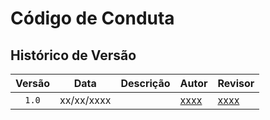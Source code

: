 # Código de Conduta

## Histórico de Versão

| Versão | Data | Descrição | Autor | Revisor |
| :----: | ---- | --------- | ----- | ------- |
| `1.0`  |xx/xx/xxxx|  | [xxxx](xxxx) |[xxxx](xxxx)  |